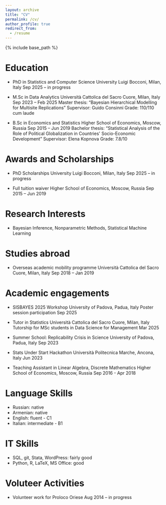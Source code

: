 ```yaml
---
layout: archive
title: "CV"
permalink: /cv/
author_profile: true
redirect_from:
  - /resume
---
```


{% include base_path %}



Education
======
* PhD in Statistics and Computer Science
University Luigi Bocconi, Milan, Italy
Sep 2025 – in progress

* M.Sc in  Data Analytics
Università Cattolica del Sacro Cuore, Milan, Italy
Sep 2023 – Feb 2025
Master thesis: “Bayesian Hierarchical Modelling for Multisite Replications”
Supervisor: Guido Consinni
Grade: 110/110 cum laude

* B.Sc in  Economics and Statistics 
Higher School of Economics, Moscow, Russia
Sep 2015 – Jun 2019
Bachelor thesis: “Statistical Analysis of the Role of Political Globalization in Countries\' Socio-Economic Development”
Supervisor: Elena Kopnova
Grade: 7.8/10


Awards and Scholarships 
======
* PhD Scholarships
University Luigi Bocconi, Milan, Italy
Sep 2025 – in progress

* Full tuition waiver
Higher School of Economics, Moscow, Russia
Sep 2015 – Jun 2019

Research Interests
======
* Bayesian Inference, Nonparametric Methods, Statistical Machine Learning

Studies abroad
======
* Overseas academic mobility programme 
Università Cattolica del Sacro Cuore, Milan, Italy
Sep 2018 – Jan 2019

Academic engagements
======
* SISBAYES 2025 Workshop
University of Padova, Padua, Italy
Poster session participation
Sep 2025

* Tutor in Statistics
Università Cattolica del Sacro Cuore, Milan, Italy
Tutorship for MSc students in Data Science for Management
Mar 2025

* Summer School: Replicability Crisis in Science
University of Padova, Padua, Italy
Sep 2023

* Stats Under Start Hackathon
 Università Politecnica Marche, Ancona, Italy
Jun 2023

* Teaching Assistant in Linear Algebra, Discrete Mathematics
Higher School of Economics, Moscow, Russia
Sep 2016 - Apr 2018



Language  Skills
======
* Russian: native
* Armenian: native
* English: fluent - C1
* Italian: intermediate - B1

IT  Skills
======
* SQL, git, Stata, WordPress: fairly good
* Python, R, LaTeX, MS Office: good 


Voluteer Activities
======
* Volunteer work for Proloco Oriese
Aug 2014 – in progress

